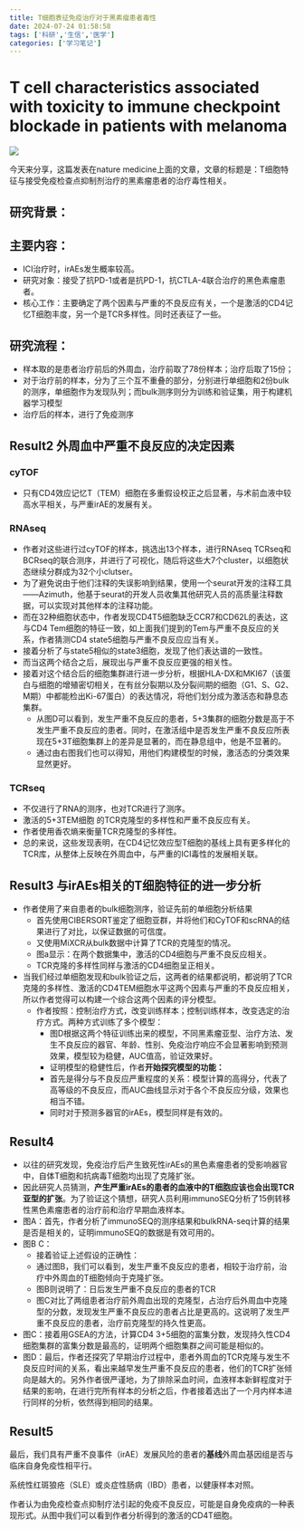 ```yaml
---
title: T细胞表征免疫治疗对于黑素瘤患者毒性
date: 2024-07-24 01:58:58
tags: ['科研','生信','医学']
categories: ['学习笔记']
---
```

# T cell characteristics associated with toxicity to immune checkpoint blockade in patients with melanoma

![](https://cdn.jsdelivr.net/gh/Tan031105/Tan-Pichost@main/202407240157284.png)

今天来分享，这篇发表在nature medicine上面的文章，文章的标题是：T细胞特征与接受免疫检查点抑制剂治疗的黑素瘤患者的治疗毒性相关。

## 研究背景：

## 主要内容：

* ICI治疗时，irAEs发生概率较高。
* 研究对象：接受了抗PD-1或者是抗PD-1，抗CTLA-4联合治疗的黑色素瘤患者。         
* 核心工作：主要确定了两个因素与严重的不良反应有关，一个是激活的CD4记忆T细胞丰度，另一个是TCR多样性。同时还表征了一些。

## 研究流程：

* 样本取的是患者治疗前后的外周血，治疗前取了78份样本；治疗后取了15份；
* 对于治疗前的样本，分为了三个互不重叠的部分，分别进行单细胞和2份bulk的测序，单细胞作为发现队列；而bulk测序则分为训练和验证集，用于构建机器学习模型
* 治疗后的样本，进行了免疫测序

## 

## Result2 外周血中严重不良反应的决定因素

### cyTOF
* 只有CD4效应记忆T（TEM）细胞在多重假设校正之后显著，与术前血液中较高水平相关，与严重irAE的发展有关。

### RNAseq

* 作者对这些进行过cyTOF的样本，挑选出13个样本，进行RNAseq TCRseq和BCRseq的联合测序，并进行了可视化，随后将这些大7个cluster，以细胞状态继续分群成为32个小clutser。
* 为了避免说由于他们注释的失误影响到结果，使用一个seurat开发的注释工具——Azimuth，他基于seurat的开发人员收集其他研究人员的高质量注释数据，可以实现对其他样本的注释功能。
* 而在32种细胞状态中，作者发现CD4T5细胞缺乏CCR7和CD62L的表达，这与CD4 Tem细胞的特征一致，如上面我们提到的Tem与严重不良反应的关系，作者猜测CD4 state5细胞与严重不良反应应当有关。
* 接着分析了与state5相似的state3细胞，发现了他们表达谱的一致性。
* 而当这两个结合之后，展现出与严重不良反应更强的相关性。
* 接着对这个结合后的细胞集群进行进一步分析，根据HLA-DX和MKI67（该蛋白与细胞的增殖密切相关，在有丝分裂期以及分裂间期的细胞（G1、S、G2、M期）中都能检出Ki-67蛋白）的表达情况，将他们划分成为激活态和静息态集群。
  * 从图D可以看到，发生严重不良反应的患者，5+3集群的细胞分数是高于不发生严重不良反应的患者。同时，在激活组中是否发生严重不良反应所表现在5+3T细胞集群上的差异是显著的，而在静息组中，他是不显著的。
  * 通过由右图我们也可以得知，用他们构建模型的时候，激活态的分类效果显然更好。


### TCRseq

* 不仅进行了RNA的测序，也对TCR进行了测序。
* 激活的5+3TEM细胞 的TCR克隆型的多样性和严重不良反应有关。
* 作者使用香农熵来衡量TCR克隆型的多样性。
* 总的来说，这些发现表明，在CD4记忆效应型T细胞的基线上具有更多样化的TCR库，从整体上反映在外周血中，与严重的ICI毒性的发展相关联。

## Result3 与irAEs相关的T细胞特征的进一步分析

* 作者使用了来自患者的bulk细胞测序，验证先前的单细胞分析结果
  * 首先使用CIBERSORT鉴定了细胞亚群，并将他们和CyTOF和scRNA的结果进行了对比，以保证数据的可信度。
  * 又使用MiXCR从bulk数据中计算了TCR的克隆型的情况。
  * 图a显示：在两个数据集中，激活的CD4细胞与严重不良反应相关。
  * TCR克隆的多样性同样与激活的CD4细胞呈正相关。
* 当我们经过单细胞发现和bulk验证之后，这两者的结果都说明，都说明了TCR克隆的多样性、激活的CD4TEM细胞水平这两个因素与严重的不良反应相关，所以作者觉得可以构建一个综合这两个因素的评分模型。
  * 作者按照：控制治疗方式，改变训练样本；控制训练样本，改变选定的治疗方式。两种方式训练了多个模型：
    * 图D根据这两个特征训练出来的模型，不同黑素瘤亚型、治疗方法、发生不良反应的器官、年龄、性别、免疫治疗响应不会显著影响到预测效果，模型较为稳健，AUC值高，验证效果好。
    * 证明模型的稳健性后，作者**开始探究模型的功能：**
    * 首先是得分与不良反应严重程度的关系：模型计算的高得分，代表了高等级的不良反应，而AUC曲线显示对于各个不良反应分级，效果也相当不错。
    * 同时对于预测多器官的irAEs，模型同样是有效的。

## Result4

* 以往的研究发现，免疫治疗后产生致死性irAEs的黑色素瘤患者的受影响器官中，自体T细胞和抗病毒T细胞均出现了克隆扩张。
* 因此研究人员猜测，**产生严重irAEs的患者的血液中的T细胞应该也会出现TCR亚型的扩张**。为了验证这个猜想，研究人员利用immunoSEQ分析了15例转移性黑色素瘤患者的治疗前和治疗早期血液样本。
* 图A：首先，作者分析了immunoSEQ的测序结果和bulkRNA-seq计算的结果是否是相关的，证明immunoSEQ的数据是有效可用的。
* 图B C：
  * 接着验证上述假设的正确性：
  * 通过图B，我们可以看到，发生严重不良反应的患者，相较于治疗前，治疗中外周血的T细胞倾向于克隆扩张。
  * 图B则说明了：日后发生严重不良反应的患者的TCR
  * 图C对比了两组患者治疗前外周血出现的克隆型，占治疗后外周血中克隆型的分数，发现发生严重不良反应的患者占比是更高的。这说明了发生严重不良反应的患者，治疗前克隆型的持久性更高。
* 图C：接着用GSEA的方法，计算CD4 3+5细胞的富集分数，发现持久性CD4细胞集群的富集分数是最高的，证明两个细胞集群之间可能是相似的。
* 图D：最后，作者还探究了早期治疗过程中，患者外周血的TCR克隆与发生不良反应时间的关系，看出来越早发生严重不良反应的患者，他们的TCR扩张倾向是越大的。另外作者很严谨地，为了排除采血时间，血液样本新鲜程度对于结果的影响，在进行完所有样本的分析之后，作者接着选出了一个月内样本进行同样的分析，依然得到相同的结果。

## Result5 

最后，我们具有严重不良事件（irAE）发展风险的患者的**基线**外周血基因组是否与临床自身免疫性相平行。

系统性红斑狼疮（SLE）或炎症性肠病（IBD）患者，以健康样本对照。

作者认为由免疫检查点抑制疗法引起的免疫不良反应，可能是自身免疫病的一种表现形式。从图中我们可以看到作者分析得到的激活的CD4T细胞。